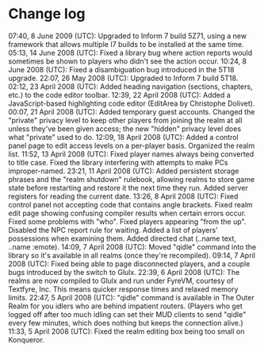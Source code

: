 # Change log
07:40, 8 June 2009 (UTC): Upgraded to Inform 7 build 5Z71, using a new framework that allows multiple I7 builds to be installed at the same time.
05:13, 14 June 2008 (UTC): Fixed a library bug where action reports would sometimes be shown to players who didn't see the action occur.
10:24, 8 June 2008 (UTC): Fixed a disambiguation bug introduced in the 5T18 upgrade.
22:07, 26 May 2008 (UTC): Upgraded to Inform 7 build 5T18.
02:12, 23 April 2008 (UTC): Added heading navigation (sections, chapters, etc.) to the code editor toolbar.
12:39, 22 April 2008 (UTC): Added a JavaScript-based highlighting code editor (EditArea by Christophe Dolivet).
00:07, 21 April 2008 (UTC): Added temporary guest accounts. Changed the "private" privacy level to keep other players from joining the realm at all unless they've been given access; the new "hidden" privacy level does what "private" used to do.
12:09, 18 April 2008 (UTC): Added a control panel page to edit access levels on a per-player basis. Organized the realm list.
11:52, 13 April 2008 (UTC): Fixed player names always being converted to title case. Fixed the library interfering with attempts to make PCs improper-named.
23:21, 11 April 2008 (UTC): Added persistent storage phrases and the "realm shutdown" rulebook, allowing realms to store game state before restarting and restore it the next time they run. Added server registers for reading the current date.
13:26, 8 April 2008 (UTC): Fixed control panel not accepting code that contains angle brackets. Fixed realm edit page showing confusing compiler results when certain errors occur. Fixed some problems with "who". Fixed players appearing "from the up". Disabled the NPC report rule for waiting. Added a list of players' possessions when examining them. Added directed chat (..name text, ..name :emote).
14:09, 7 April 2008 (UTC): Moved "qidle" command into the library so it's available in all realms (once they're recompiled).
09:14, 7 April 2008 (UTC): Fixed being able to page disconnected players, and a couple bugs introduced by the switch to Glulx.
22:39, 6 April 2008 (UTC): The realms are now compiled to Glulx and run under FyreVM, courtesy of Textfyre, Inc. This means quicker response times and relaxed memory limits.
22:47, 5 April 2008 (UTC): "qidle" command is available in The Outer Realm for you idlers who are behind impatient routers. (Players who get logged off after too much idling can set their MUD clients to send "qidle" every few minutes, which does nothing but keeps the connection alive.)
11:33, 5 April 2008 (UTC): Fixed the realm editing box being too small on Konqueror.